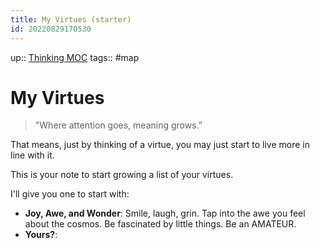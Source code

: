 ```yaml
---
title: My Virtues (starter)
id: 20220829170530
---
```

up:: [Thinking MOC]([[20220829214102]])
tags:: #map 

# My Virtues
> "Where attention goes, meaning grows.” 

That means, just by thinking of a virtue, you may just start to live more in line with it.

This is your note to start growing a list of your virtues.

I'll give you one to start with:

- **Joy, Awe, and Wonder**: Smile, laugh, grin. Tap into the awe you feel about the cosmos. Be fascinated by little things. Be an AMATEUR. 
- **Yours?**: